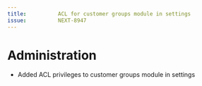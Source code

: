 ```yaml
---
title:          ACL for customer groups module in settings
issue:          NEXT-8947
---
```

# Administration
* Added ACL privileges to customer groups module in settings
